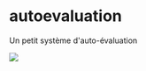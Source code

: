 # autoevaluation
Un petit système d'auto-évaluation

![](https://github.com/XenocodeRCE/autoevaluation/blob/main/90CLKF9.gif?raw=true)
